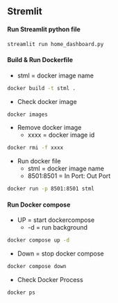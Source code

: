 
## Stremlit 

#### Run Streamlit python file
```bash
streamlit run home_dashboard.py
```

#### Build & Run Dockerfile
- stml = docker image name
```bash
docker build -t stml .
```
- Check docker image
```bash
docker images
```
- Remove docker image
    - xxxx = docker image id
```bash
docker rmi -f xxxx
```
- Run docker file
    - stml = docker image name
    - 8501:8501 = In Port: Out Port
```bash
docker run -p 8501:8501 stml
```

#### Run Docker compose
- UP = start dockercompose
    - -d = run background
```bash
docker compose up -d
```
- Down = stop docker compose
```bash
docker compose down
```
- Check Docker Process
```bash
docker ps
```

